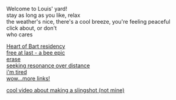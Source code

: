 Welcome to Louis' yard!  
stay as long as you like, relax  
the weather's nice, there's a cool breeze, you're feeling peaceful  
click about, or don't  
who cares   

<section class="lawn">
 
[Heart of Bart residency](./heartofbart.html)  
[free at last - a bee epic](./finallybeefree/)  
[erase](../erase)  
[seeking resonance over distance](../resonance)  
[i'm tired](../godiamtired)  
[wow...more links!](../chain)  
<!-- [ask an orange](./wronganswer.html) -->

[cool video about making a slingshot (not mine)](https://www.youtube.com/watch?v=PmHSQPWHvfU)
</section>

<script>
    document.querySelectorAll('.lawn a').forEach((el) => {
        // el.after(aBladeOfGrass());
        // scatter(el);
    })

    // blowWind();

    // function blowWind(){
    //     document.querySelectorAll('.lawn a').forEach((el,i) => {
    //         blow(el,i);
    //     })  
    //     document.querySelectorAll('.lawn p').forEach((el,i) => {
    //         blow(el,i);
    //     })
    //     window.requestAnimationFrame(function(){
    //         blowWind();
    //     })
    // }
    function aBladeOfGrass(){
        // let grass = ["g","r","a","s","s",",,,","'''","...","*","~"]
        let grass = ["🌱","🌷"]
        let blade = document.createElement('p')
        blade.className = "grass";
        blade.innerHTML = grass[Math.floor(Math.random()*grass.length)]
        scatter(blade);
        return blade    
    }
    function scatter(el){
        el.style.display = "table";
        el.style.width = "auto";
        el.style.position = "relative";
        el.style.left = (Math.random() * (100 - ((el.clientWidth / window.innerWidth)*100))) + "%";
    }
    function blow(el, i){
        const delta = new Date().getTime();
        el.style.transform = "translateX("+ Math.sin(delta/3000 + i)*20 + "px)";
    }

    

</script>